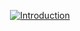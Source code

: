 
<span align="center">

  [![Introduction](https://readme-typing-svg.herokuapp.com?font=Inter&duration=2000&color=D4D4D4&center=true&vCenter=true&lines=I+love+money)]([https://git.io/typing-svg](https://v3rmillion.net/member.php?action=profile&uid=945098))

</span>
